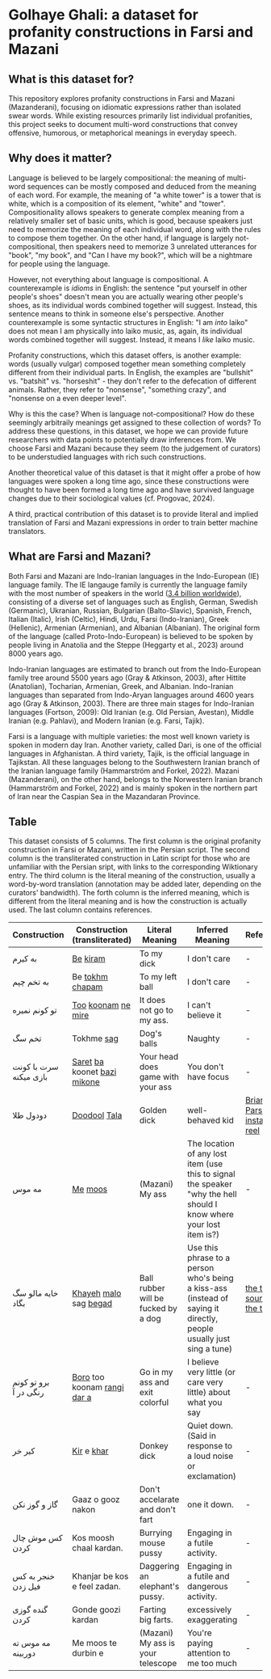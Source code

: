 # Golhaye Ghali: a dataset for profanity constructions in Farsi and Mazani

## What is this dataset for?
This repository explores profanity constructions in Farsi and Mazani (Mazanderani), focusing on idiomatic expressions rather than isolated swear words. While existing resources primarily list individual profanities, this project seeks to document multi-word constructions that convey offensive, humorous, or metaphorical meanings in everyday speech.

## Why does it matter?
Language is believed to be largely compositional: the meaning of multi-word sequences can be mostly composed and deduced from the meaning of each word. For example, the meaning of "a white tower" is a tower that is white, which is a composition of its element, "white" and "tower". Compositionality allows speakers to generate complex meaning from a relatively smaller set of basic units, which is good, because speakers just need to memorize the meaning of each individual word, along with the rules to compose them together. On the other hand, if language is largely not-compositional, then speakers need to memorize 3 unrelated utterances for "book", "my book", and "Can I have my book?", which will be a nightmare for people using the language.

However, not everything about language is compositional. A counterexample is *idioms* in English: the sentence "put yourself in other people's shoes" doesn't mean you are actually wearing other people's shoes, as its individual words combined together will suggest. Instead, this sentence means to think in someone else's perspective. Another counterexample is some syntactic structures in English: "I am *into* laiko" does not mean I am physically into laiko music, as, again, its individual words combined together will suggest. Instead, it means I *like* laiko music.

Profanity constructions, which this dataset offers, is another example: words (usually vulgar) composed together mean something completely different from their individual parts. In English, the examples are "bullshit" vs. "batshit" vs. "horseshit" - they don't refer to the defecation of different animals. Rather, they refer to "nonsense", "something crazy", and "nonsense on a even deeper level".

Why is this the case? When is language not-compositional? How do these seemingly arbitraily meanings get assigned to these collection of words? To address these questions, in this dataset, we hope we can provide future researchers with data points to potentially draw inferences from. We choose Farsi and Mazani because they seem (to the judgement of curators) to be understudied languages with rich such constructions. 

Another theoretical value of this dataset is that it might offer a probe of how languages were spoken a long time ago, since these constructions were thought to have been formed a long time ago and have survived language changes due to their sociological values (cf. Progovac, 2024). 

A third, practical contribution of this dataset is to provide literal and implied translation of Farsi and Mazani expressions in order to train better machine translators.

## What are Farsi and Mazani?

Both Farsi and Mazani are Indo-Iranian languages in the Indo-European (IE) language family. The IE langauge family is currently the language family with the most number of speakers in the world ([3.4 billion worldwide](https://en.wikipedia.org/wiki/Indo-European_languages)), consisting of a diverse set of languages such as English, German, Swedish (Germanic), Ukranian, Russian, Bulgarian (Balto-Slavic), Spanish, French, Italian (Italic), Irish (Celtic), Hindi, Urdu, Farsi (Indo-Iranian), Greek (Hellenic), Armenian (Armenian), and Albanian (Albanian). The original form of the language (called Proto-Indo-European) is believed to be spoken by people living in Anatolia and the Steppe (Heggarty et al., 2023) around 8000 years ago.

Indo-Iranian languages are estimated to branch out from the Indo-European family tree around 5500 years ago (Gray & Atkinson, 2003), after Hittite (Anatolian), Tocharian, Armenian, Greek, and Albanian. Indo-Iranian languages than separated from Indo-Aryan languages around 4600 years ago (Gray & Atkinson, 2003). There are three main stages for Indo-Iranian languages (Fortson, 2009): Old Iranian (e.g. Old Persian, Avestan), Middle Iranian (e.g. Pahlavi), and Modern Iranian (e.g. Farsi, Tajik).

Farsi is a language with multiple varieties: the most well known variety is spoken in modern day Iran. Another variety, called Dari, is one of the official languages in Afghanistan. A third variety, Tajik, is the official language in Tajikstan. All these languages belong to the Southwestern Iranian branch of the Iranian language family (Hammarström and Forkel, 2022). Mazani (Mazanderani), on the other hand, belongs to the Norwestern Iranian branch (Hammarström and Forkel, 2022) and is mainly spoken in the northern part of Iran near the Caspian Sea in the Mazandaran Province.

## Table

This dataset consists of 5 columns. The first column is the original profanity construction in Farsi or Mazani, written in the Persian script. The second column is the transliterated construction in Latin script for those who are unfamiliar with the Persian sript, with links to the corresponding Wiktionary entry. The third column is the literal meaning of the construction, usually a word-by-word translation (annotation may be added later, depending on the curators' bandwidth). The forth column is the inferred meaning, which is different from the literal meaning and is how the construction is actually used. The last column contains references.

| Construction | Construction (transliterated) | Literal Meaning | Inferred Meaning | References |
|----------|----------|----------|----------|----------|
| به کیرم  | [Be](https://en.wiktionary.org/wiki/%D8%A8%D9%87#Persian) [kiram](https://en.wiktionary.org/wiki/%DA%A9%DB%8C%D8%B1#Persian) | To my dick | I don't care  | - |
| به تخم چپم | Be [tokhm](https://en.wiktionary.org/wiki/%D8%AA%D8%AE%D9%85#Persian) [chapam](https://en.wiktionary.org/wiki/%DA%86%D9%BE#Persian) | To my left ball | I don't care  | - |
| تو کونم نمیره   | [Too](https://en.wiktionary.org/wiki/%D8%AA%D9%88#Etymology_4) [koonam](https://en.wiktionary.org/wiki/%DA%A9%D9%88%D9%86#Etymology_1) [ne](https://en.wiktionary.org/wiki/%D9%86%D9%87#Etymology_1_4) [mire](https://en.wiktionary.org/wiki/%D8%B1%D9%81%D8%AA%D9%86) | It does not go to my ass.  | I can't believe it | -  |
| تخم سگ | Tokhme [sag](https://en.wiktionary.org/wiki/%D8%B3%DA%AF#Persian) | Dog's balls | Naughty | - |
| سرت با کونت بازی میکنه | [Saret](https://en.wiktionary.org/wiki/%D8%B3%D8%B1#Persian) [ba](https://en.wiktionary.org/wiki/%D8%A8%D8%A7#Persian) koonet [bazi](https://en.wiktionary.org/wiki/%D8%A8%D8%A7%D8%B2%DB%8C#Persian) [mikone](https://en.wiktionary.org/wiki/%DA%A9%D8%B1%D8%AF%D9%86#Conjugation_2) | Your head does game with your ass | You don't have focus | - |
| دودول طلا | [Doodool](https://fa.wiktionary.org/wiki/%D8%AF%D9%88%D8%AF%D9%88%D9%84) [Tala](https://en.wiktionary.org/wiki/%D8%B7%D9%84%D8%A7#Persian) | Golden dick | well-behaved kid | [Brian Parsa's instagram reel](https://www.instagram.com/reel/CyRgJEPPO0c/?igsh=cHNoMGYyejA2djg5) |
| مه موس | [Me](https://en.wiktionary.org/wiki/%D9%85%D9%87#Mazanderani) [moos](https://en.wiktionary.org/wiki/%D9%85%D9%88%D8%B3#Mazanderani) | (Mazani) My ass | The location of any lost item (use this to signal the speaker "why the hell should I know where your lost item is?) | - |
| خایه مالو سگ بگاد | [Khayeh](https://en.wiktionary.org/wiki/%D8%AE%D8%A7%DB%8C%D9%87#Persian) [mal](https://en.wiktionary.org/wiki/%D9%85%D8%A7%D9%84#Verb_3)[o](https://en.wiktionary.org/wiki/%D8%B1%D8%A7#Persian) sag [begad](https://en.wiktionary.org/wiki/%DA%AF%D8%A7%D8%A6%DB%8C%D8%AF%D9%86#Persian) | Ball rubber will be fucked by a dog | Use this phrase to a person who's being a kiss-ass (instead of saying it directly, people usually just sing a tune) | [the tune](https://youtube.com/shorts/qLD0vyYWO0U?si=sHj6fWqgkUp4Lch3) [source of the tune](https://www.youtube.com/shorts/_5iK6sarTyw)|
|برو تو کونم رنگی در آ| [Boro](https://en.wiktionary.org/wiki/%D8%B1%D9%81%D8%AA%D9%86) too koonam [rangi](https://en.wiktionary.org/wiki/%D8%B1%D9%86%DA%AF%DB%8C) [dar a](https://en.wiktionary.org/wiki/%D8%AF%D8%B1%D8%A2%D9%85%D8%AF%D9%86) | Go in my ass and exit colorful | I believe very little (or care very little) about what you say | - |
|کیر خر|[Kir](https://en.wiktionary.org/wiki/%DA%A9%DB%8C%D8%B1#Persian) e [khar](https://en.wiktionary.org/wiki/%D8%AE%D9%8E%D8%B1)|Donkey dick|Quiet down. (Said in response to a loud noise or exclamation)|-|
|گاز و گوز نکن|Gaaz o gooz nakon|Don't accelarate and don't fart|one it down.|-|
|کس موش چال کردن|Kos moosh chaal kardan.|‌Burrying mouse pussy|Engaging in a futile activity.|-|
|خنجر به کس فیل زدن|Khanjar be kos e feel zadan.|Daggering an elephant's pussy.|Engaging in a futile and dangerous activity.|-|
|گنده گوزی کردن|‌Gonde goozi kardan|Farting big farts.|excessively exaggerating|-|
|مه موس ته دوربینه| Me moos te durbin e | (Mazani) My ass is your telescope | You're paying attention to me too much |-|